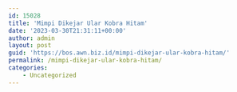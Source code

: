 ```yaml
---
id: 15028
title: 'Mimpi Dikejar Ular Kobra Hitam'
date: '2023-03-30T21:31:11+00:00'
author: admin
layout: post
guid: 'https://bos.awn.biz.id/mimpi-dikejar-ular-kobra-hitam/'
permalink: /mimpi-dikejar-ular-kobra-hitam/
categories:
    - Uncategorized
---
```



